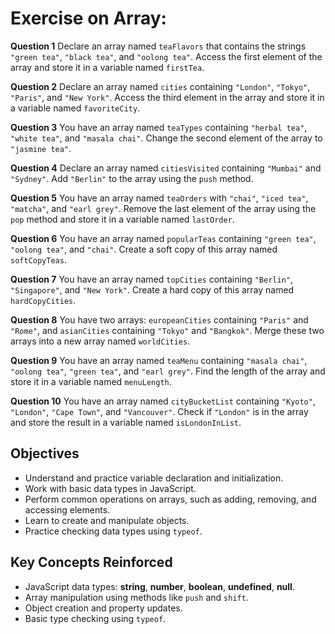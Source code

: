# Exercise on Array:

**Question 1**
Declare an array named `teaFlavors` that contains the strings `"green tea"`, `"black tea"`, and `"oolong tea"`. Access the first element of the array and store it in a variable named `firstTea`.

**Question 2**
Declare an array named `cities` containing `"London"`, `"Tokyo"`, `"Paris"`, and `"New York"`. Access the third element in the array and store it in a variable named `favoriteCity`.

**Question 3**
You have an array named `teaTypes` containing `"herbal tea"`, `"white tea"`, and `"masala chai"`. Change the second element of the array to `"jasmine tea"`.

**Question 4**
Declare an array named `citiesVisited` containing `"Mumbai"` and `"Sydney"`. Add `"Berlin"` to the array using the `push` method.

**Question 5**
You have an array named `teaOrders` with `"chai"`, `"iced tea"`, `"matcha"`, and `"earl grey"`. Remove the last element of the array using the `pop` method and store it in a variable named `lastOrder`.

**Question 6**
You have an array named `popularTeas` containing `"green tea"`, `"oolong tea"`, and `"chai"`. Create a soft copy of this array named `softCopyTeas`.

**Question 7**
You have an array named `topCities` containing `"Berlin"`, `"Singapore"`, and `"New York"`. Create a hard copy of this array named `hardCopyCities`.

**Question 8**
You have two arrays: `europeanCities` containing `"Paris"` and `"Rome"`, and `asianCities` containing `"Tokyo"` and `"Bangkok"`. Merge these two arrays into a new array named `worldCities`.

**Question 9**
You have an array named `teaMenu` containing `"masala chai"`, `"oolong tea"`, `"green tea"`, and `"earl grey"`. Find the length of the array and store it in a variable named `menuLength`.

**Question 10**
You have an array named `cityBucketList` containing `"Kyoto"`, `"London"`, `"Cape Town"`, and `"Vancouver"`. Check if `"London"` is in the array and store the result in a variable named `isLondonInList`.

## Objectives
- Understand and practice variable declaration and initialization.
- Work with basic data types in JavaScript.
- Perform common operations on arrays, such as adding, removing, and accessing elements.
- Learn to create and manipulate objects.
- Practice checking data types using `typeof`.

## Key Concepts Reinforced
- JavaScript data types: **string**, **number**, **boolean**, **undefined**, **null**.
- Array manipulation using methods like `push` and `shift`.
- Object creation and property updates.
- Basic type checking using `typeof`.